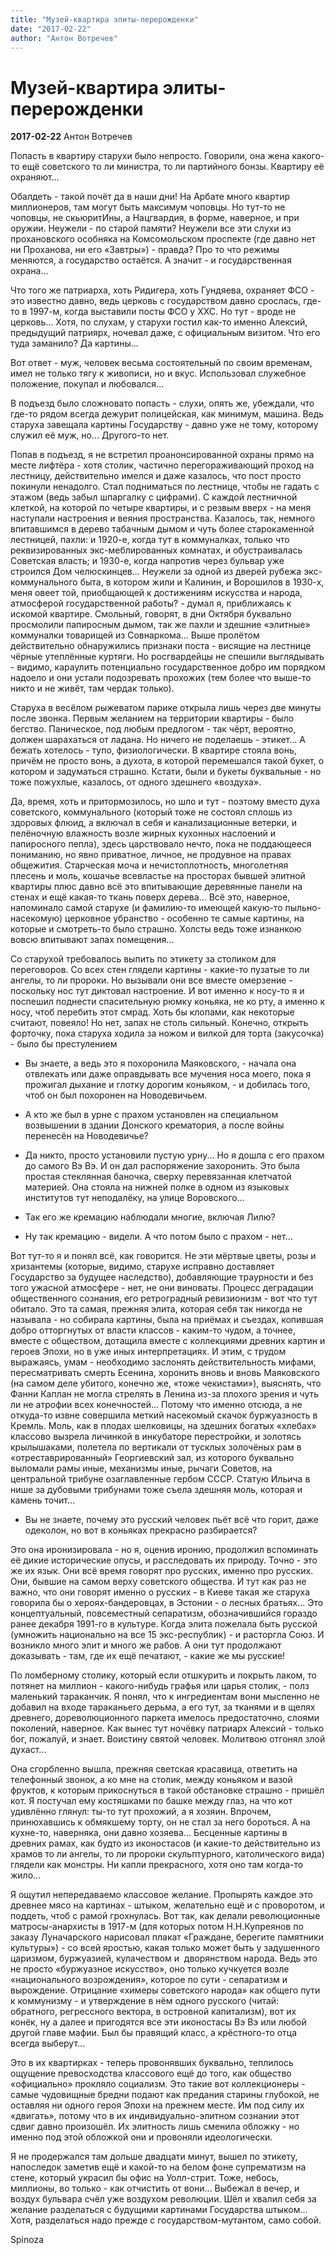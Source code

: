 ```yaml
---
title: "Музей-квартира элиты-перерожденки"
date: "2017-02-22"
author: "Антон Вотречев"
---
```


# Музей-квартира элиты-перерожденки

**2017-02-22** Антон Вотречев

Попасть в квартиру старухи было непросто. Говорили, она жена какого-то ещё советского то ли министра, то ли партийного бонзы. Квартиру её охраняют...

Обалдеть - такой почёт да в наши дни! На Арбате много квартир миллионеров, там могут быть максимум чоповцы. Но тут-то не чоповцы, не скьюритИны, а Нацгвардия, в форме, наверное, и при оружии. Неужели - по старой памяти? Неужели все эти слухи из прохановского особняка на Комсомольском проспекте (где давно нет ни Проханова, ни его «Завтры») - правда? Про то что режимы меняются, а государство остаётся. А значит - и государственная охрана...

Что того же патриарха, хоть Ридигера, хоть Гундяева, охраняет ФСО - это известно давно, ведь церковь с государством давно срослась, где-то в 1997-м, когда выставили посты ФСО у ХХС. Но тут - вроде не церковь... Хотя, по слухам, у старухи гостил как-то именно Алексий, предыдущий патриярх, ночевал даже, с официальным визитом. Что его туда заманило? Да картины...

Вот ответ - муж, человек весьма состоятельный по своим временам, имел не только тягу к живописи, но и вкус. Использовал служебное положение, покупал и любовался...

В подъезд было сложновато попасть - слухи, опять же, убеждали, что где-то рядом всегда дежурит полицейская, как минимум, машина. Ведь старуха завещала картины Государству - давно уже не тому, которому служил её муж, но... Другого-то нет.

Попав в подъезд, я не встретил проанонсированной охраны прямо на месте лифтёра - хотя столик, частично перегораживающий проход на лестницу, действительно имелся и даже казалось, что пост просто покинули ненадолго. Стал подниматься по лестнице, чтобы не гадать с этажом (ведь забыл шпаргалку с цифрами). С каждой лестничной клеткой, на которой по четыре квартиры, и с резвым вверх - на меня наступали настроения и веяния пространства. Казалось, так, немного впитавшимся в дерево табачным дымом и чуть более старокаменной лестницей, пахли: и 1920-е, когда тут в коммуналках, только что реквизированных экс-меблированных комнатах, и обустраивалась Советская власть; и 1930-е, когда напротив через бульвар уже строился Дом челюскинцев... Неужели за одной из дверей рубежа экс-коммунального быта, в котором жили и Калинин, и Ворошилов в 1930-х, меня овеет той, приобщающей к достижениям искусства и народа, атмосферой государственной работы? - думал я, приближаясь к искомой квартире. Смольный, говорят, в дни Октября буквально просмолили папиросным дымом, так же пахли и здешние «элитные» коммуналки товарищей из Совнаркома... Выше пролётом действительно обнаружились признаки поста - висящие на лестнице чёрные утеплённые куртяги. Но росгвардейцы не спешили выглядывать - видимо, караулить потенциально государственное добро им порядком надоело и они устали подозревать прохожих (тем более что выше-то никто и не живёт, там чердак только).

Старуха в весёлом рыжеватом парике открыла лишь через две минуты после звонка. Первым желанием на территории квартиры - было бегство. Паническое, под любым предлогом - так чёрт, вероятно, должен шарахаться от ладана. Но ничего не поделаешь - этикет... А бежать хотелось - тупо, физиологически. В квартире стояла вонь, причём не просто вонь, а духота, в которой перемешался такой букет, о котором и задуматься страшно. Кстати, были и букеты буквальные - но тоже пожухлые, казалось, от одного здешнего «воздуха».

Да, время, хоть и притормозилось, но шло и тут - поэтому вместо духа советского, коммунального (который тоже не состоял сплошь из здоровых флюид, а включал в себя и канализационные ветерки, и пелёночную влажность возле жирных кухонных наслоений и папиросного пепла), здесь царствовало нечто, пока не поддающееся пониманию, но явно приватное, личное, не продувное на правах общежития. Старческая моча и нечистоплотность, многолетняя плесень и моль, кошачье всевластье на просторах бывшей элитной квартиры плюс давно всё это впитывающие деревянные панели на стенах и ещё какая-то ткань поверх дерева... Всё это, наверное, напоминало самой старухе (и фамилию-то имеющей какую-то пыльно-насекомую) церковное убранство - особенно те самые картины, на которые и смотреть-то было страшно. Холсты ведь тоже изнанкою вовсю впитывают запах помещения...

Со старухой требовалось выпить по этикету за столиком для переговоров. Со всех стен глядели картины - какие-то пузатые то ли ангелы, то ли пророки. Но вызывали они все вместе омерзение - поскольку нос тут диктовал настроение. И вот именно к носу-то я и поспешил поднести спасительную рюмку коньяка, не ко рту, а именно к носу, чтоб перебить этот смрад. Хоть бы клопами, как некоторые считают, повеяло! Но нет, запах не столь сильный. Конечно, открыть форточку, пока старуха ходила за ножом и вилкой для торта (закусочка) - было бы престулением

- Вы знаете, а ведь это я похоронила Маяковского, - начала она отвлекать или даже оправдывать все мучения носа моего, пока я прожигал дыхание и глотку дорогим коньяком, - и добилась того, чтоб он был похоронен на Новодевичьем.

- А кто же был в урне с прахом установлен на специальном возвышении в здании Донского крематория, а после войны перенесён на Новодевичье?

- Да никто, просто установили пустую урну... Но я дошла с его прахом до самого Вэ Вэ. И он дал распоряжение захоронить. Это была простая стеклянная баночка, сверху перевязанная клетчатой материей. Она стояла на нижней полке в одном из языковых институтов тут неподалёку, на улице Воровского...

- Так его же кремацию наблюдали многие, включая Лилю?

- Ну так кремацию - видели. А что потом было с прахом - нет...

Вот тут-то я и понял всё, как говорится. Не эти мёртвые цветы, розы и хризантемы (которые, видимо, старухе исправно доставляет Государство за будущее наследство), добавляющие траурности и без того ужасной атмосфере - нет, не они виноваты. Процесс деградации общественного сознания, его ретроградный ревизионизм - вот что тут обитало. Это та самая, прежняя элита, которая себя так никогда не называла - но собирала картины, была на приёмах и съездах, копившая добро отторгнутых от власти классов - каким-то чудом, а точнее, вместе с обществом, дотащила вместе с коллекциями древних картин и героев Эпохи, но в уже иных интерпретациях. И этим, с трудом выражаясь, умам - необходимо заслонять действительность мифами, пересматривать смерть Есенина, хоронить вновь и вновь Маяковского (на самом деле убитого, конечно же, «тоже чекистами»), выяснять, что Фанни Каплан не могла стрелять в Ленина из-за плохого зрения и чуть ли не атрофии всех конечностей... Потому что именно отсюда, а не откуда-то извне совершила меткий насекомый скачок буржуазность в Кремль. Моль, как в плодах шелковицы, на здешних богатых «хлебах» классово вызрела личинкой в инкубаторе перестройки, и золотясь крылышаками, полетела по вертикали от тусклых золочёных рам в «отреставрированный» Георгиевский зал, из которого буквально выломали рамы иные, механизмы иные, рычаги Советов, на центральной трибуне озаглавленные гербом СССР. Статую Ильича в нише за дубовыми трибунами тоже съела здешняя моль, которая и камень точит...

- Вы не знаете, почему это русский человек пьёт всё что горит, даже одеколон, но вот в коньяках прекрасно разбирается?

Это она иронизировала - но я, оценив иронию, продолжил вспоминать её дикие исторические опусы, и расследовать их природу. Точно - это же их язык. Они всё время говорят про русских, именно про русских. Они, бывшие на самом верху советского общества. И тут как раз не важно, что они говорят именно о русских - в Киеве такая же старуха говорила бы о хероях-бандеровцах, в Эстонии - о лесных братьях... Это концептуальный, повсеместный сепаратизм, обозначившийся гораздо ранее декабря 1991-го в культуре. Когда элита пожелала быть русской (умножить национально на все 15 экс-республик) - и расторгла Союз. И возникло много элит и много же рабов. А они тут продолжают доказывать - там, где их ещё печатают, - какие же мы русские!

По ломберному столику, который если отшкурить и покрыть лаком, то потянет на миллион - какого-нибудь графья или царья столик, - полз маленький тараканчик. Я понял, что к ингредиентам вони мысленно не добавил на входе тараканьего дерьма, а его тут, за тканями и в щелях древнего, дореволюционного паркета имелось предостаточно, слоями поколений, наверное. Как вынес тут ночёвку патриарх Алексий - только бог, пожалуй, и знает. Воистину святой человек. Молитвою отгонял злой духаст...

Она сгорбленно вышла, прежняя светская красавица, ответить на телефонный звонок, а ко мне на столик, между коньяком и вазой фруктов, к которым прикоснуться в такой обстановке страшно - пришёл кот. Я постучал ему костяшками по башке между глаз, на что кот удивлённо глянул: ты-то тут прохожий, а я хозяин. Впрочем, принюхавшись к обмякшему торту, он не стал за него бороться. А на кухне-то, наверняка, они давно хозяева... Бесценные картины в древних рамах, как будто из иконостасов (и какие-то действительно из храмов то ли ангелы, то ли пророки скульптурного, католического вида) глядели как монстры. Ни капли прекрасного, хотя оно там когда-то жило...

Я ощутил непередаваемо классовое желание. Пропырять каждое это древнее мясо на картинах - штыком, желательно ещё и с проворотом, и поддеть, чтоб с рамой грохнулась. Вот так, как делали революционные матросы-анархисты в 1917-м (для которых потом Н.Н.Купреянов по заказу Луначарского нарисовал плакат «Граждане, берегите памятники культуры») - со всей яростью, какая только может быть у задушенного царизмом, буржуазией, кулачеством и  дворянством народа. Ведь это не просто «буржуазное искусство», оно только кучкуется возле «национального возрождения», которое по сути - сепаратизм и вырождение. Отрицание «химеры советского народа» как общего пути к коммунизму - и утверждение в нём одного русского (читай: обратного, регрессного вектора, в островной капитализм), вот их конёк, ну а далее и пригодятся все эти иконостасы Вэ Вэ или любой другой главе мафии. Был бы правящий класс, а крёстного-то отца всегда выберут...

Это в их квартирках - теперь провонявших буквально, теплилось ощущение превосходства классового ещё до того, как общество «официально» прокляло социализм. Это такие вот коллекционеры - самые чудовищные бредни подают как предания старины глубокой, не оставляя ни одного героя Эпохи на прежнем месте. Им под силу их «двигать», потому что в их индивидуально-элитном сознании этот сдвиг давно произошёл. Их элитность лишь сменила обложку - но именно под этой обложкой они и провоняли идеологически.

Я не продержался там дольше двадцати минут, вышел по этикету, напоследок заметив ещё и какой-то на белом фоне супрематизм на стене, который украсил бы офис на Уолл-стрит. Тоже, небось, миллионы, во только - как отчистить от вони... Выбежал в вечер, и воздух бульвара счёл уже воздухом революции. Шёл и хвалил себя за желание разделаться с будущими картинами Государства штыком... Хотя, разделаться надо прежде с государством-мутантом, само собой.

Spinoza